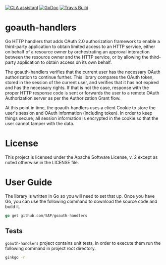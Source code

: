 [![CLA assistant](https://cla-assistant.io/readme/badge/SAP/goauth-handlers)](https://cla-assistant.io/SAP/goauth-handlers)
[![GoDoc](https://godoc.org/github.com/SAP/aker?status.svg)](https://godoc.org/github.com/SAP/goauth-handlers)
[![Travis Build](https://travis-ci.org/SAP/goauth-handlers.svg?branch=master)](https://travis-ci.org/SAP/goauth-handlers)

# goauth-handlers

Go HTTP handlers that adds OAuth 2.0 authorization framework to enable a third-party
application to obtain limited access to an HTTP service, either on behalf of a resource
owner by orchestrating an approval interaction between the resource owner and the HTTP
service, or by allowing the third-party application to obtain access on its own behalf.

The goauth-handlers verifies that the current user has the necessary OAuth authorization to continue further.
This library compares the OAuth token, stored in the session of the current user, and verifies that it has not
expired and has the necessary rights. If that is not the case, response with the proper HTTP response code is
sent or forwards the user to a remote OAuth Authorization server as per the Authorization Grant flow.

At this point in time, the goauth-handlers uses a client Cookie to store the user's session and OAuth information
(including token). In order to keep things secure, all session information is encrypted in the cookie so
that the user cannot tamper with the data.

# License
This project is licensed under the Apache Software License, v. 2 except as noted otherwise in the LICENSE file.

# User Guide

The library is written in Go so you will need to set that up. Once you have Go, you can use the following command to download the source code and build it.

```go
go get github.com/SAP/goauth-handlers
```

## Tests

`goauth-handlers` project contains unit tests, in order to execute them run the following command in project root directory.

```bash
ginkgo -r
```
